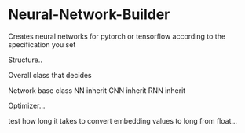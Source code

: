# Neural-Network-Builder


Creates neural networks for pytorch or tensorflow according to the specification you set


Structure..

Overall class that decides

Network base class
NN inherit
CNN inherit
RNN inherit

Optimizer... 

test how long it takes to convert embedding values to long from float...